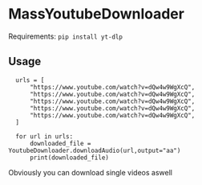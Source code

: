 # MassYoutubeDownloader
Requirements:
```pip install yt-dlp```

## Usage
```
  urls = [
      "https://www.youtube.com/watch?v=dQw4w9WgXcQ",
      "https://www.youtube.com/watch?v=dQw4w9WgXcQ",
      "https://www.youtube.com/watch?v=dQw4w9WgXcQ",
      "https://www.youtube.com/watch?v=dQw4w9WgXcQ",
      "https://www.youtube.com/watch?v=dQw4w9WgXcQ",
  ]

  for url in urls:
      downloaded_file = YoutubeDownloader.downloadAudio(url,output="aa")
      print(downloaded_file)
```

Obviously you can download single videos aswell
